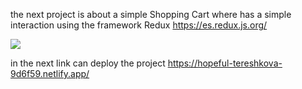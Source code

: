 the next project is about a simple Shopping Cart where has a simple interaction using the framework Redux https://es.redux.js.org/

<img src="https://camo.githubusercontent.com/1b3dc8939ac229215d8a2878202158c407ec1fcabad13ca416d8becc5ce35c44/68747470733a2f2f692e6962622e636f2f76446878384d642f57686174732d4170702d496d6167652d323032312d30312d32362d61742d30322d30312d34332e6a7067">

in the next link can deploy the project
https://hopeful-tereshkova-9d6f59.netlify.app/

